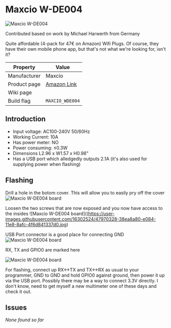 # Maxcio W-DE004

![Maxcio W-DE004](https://user-images.githubusercontent.com/16302524/47970316-0e98cd00-e084-11e8-8145-ca57a944f482.JPG)

Contributed based on work by Michael Harwerth from Germany

Quite affordable (4-pack for 47€ on Amazon) Wifi Plugs. Of course, they have their own mobile phone app, but that's not what we're looking for, isn't it? 

|Property|Value|
|---|---|
|Manufacturer|Maxcio|
|Product page|[Amazon Link](https://amzn.to/2P7CHqA)|
|Wiki page||
|Build flag|`MAXCIO_WDE004`|

## Introduction

* Input voltage: AC100-240V 50/60Hz
* Working Current: 10A
* Has power meter: NO
* Power consuming: ≤0.3W
* Dimensions L2.96 x W1.57 x H0.98"
* Has a USB port which alledgedly outputs 2.1A (it's also used for supplying power when flashing)

## Flashing

Drill a hole in the botom cover. This will allow you to easily pry off the cover
![Maxcio W-DE004 board](https://user-images.githubusercontent.com/16302524/47970327-38ea8a80-e084-11e8-9d6b-40595d24c82d.jpg)

Loosen the two screws that are now exposed and you now have access to the insides
![Maxcio W-DE004 board]((https://user-images.githubusercontent.com/16302524/47970328-38ea8a80-e084-11e8-8afc-4f6d841337d0.jpg)

USB Port connector is a good place for connecting GND
![Maxcio W-DE004 board](https://user-images.githubusercontent.com/16302524/47970329-39832100-e084-11e8-85c2-0cdc39dd4209.jpg)

RX, TX and GPIO0 are marked here

![Maxcio W-DE004 board](https://user-images.githubusercontent.com/16302524/47970326-38ea8a80-e084-11e8-987e-72caca8d98d3.jpg)

For flashing, connect up RX<->TX and TX<->RX as usual to your programmer, GND to GND and hold GPIO0 against ground, then power it up via the USB port. 
Possibly there may be a way to connect 3.3V directly. I don't know, need to get myself a new multimeter one of these days and check it out. 
## Issues

*None found so far* 
